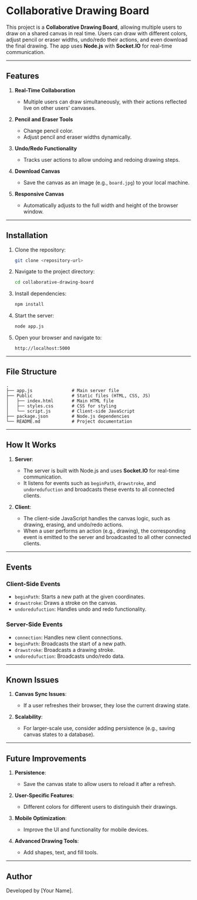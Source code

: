 # Collaborative Drawing Board

This project is a **Collaborative Drawing Board**, allowing multiple users to draw on a shared canvas in real time. Users can draw with different colors, adjust pencil or eraser widths, undo/redo their actions, and even download the final drawing. The app uses **Node.js** with **Socket.IO** for real-time communication.

---

## Features

1. **Real-Time Collaboration**
   - Multiple users can draw simultaneously, with their actions reflected live on other users' canvases.

2. **Pencil and Eraser Tools**
   - Change pencil color.
   - Adjust pencil and eraser widths dynamically.

3. **Undo/Redo Functionality**
   - Tracks user actions to allow undoing and redoing drawing steps.

4. **Download Canvas**
   - Save the canvas as an image (e.g., `board.jpg`) to your local machine.

5. **Responsive Canvas**
   - Automatically adjusts to the full width and height of the browser window.

---

## Installation

1. Clone the repository:
   ```bash
   git clone <repository-url>
   ```

2. Navigate to the project directory:
   ```bash
   cd collaborative-drawing-board
   ```

3. Install dependencies:
   ```bash
   npm install
   ```

4. Start the server:
   ```bash
   node app.js
   ```

5. Open your browser and navigate to:
   ```
   http://localhost:5000
   ```

---

## File Structure

```
.
├── app.js               # Main server file
├── Public               # Static files (HTML, CSS, JS)
│   ├── index.html       # Main HTML file
│   ├── styles.css       # CSS for styling
│   └── script.js        # Client-side JavaScript
├── package.json         # Node.js dependencies
└── README.md            # Project documentation
```

---

## How It Works

1. **Server**:
   - The server is built with Node.js and uses **Socket.IO** for real-time communication.
   - It listens for events such as `beginPath`, `drawstroke`, and `undoredufuction` and broadcasts these events to all connected clients.

2. **Client**:
   - The client-side JavaScript handles the canvas logic, such as drawing, erasing, and undo/redo actions.
   - When a user performs an action (e.g., drawing), the corresponding event is emitted to the server and broadcasted to all other connected clients.

---

## Events

### Client-Side Events
- `beginPath`: Starts a new path at the given coordinates.
- `drawstroke`: Draws a stroke on the canvas.
- `undoredufuction`: Handles undo and redo functionality.

### Server-Side Events
- `connection`: Handles new client connections.
- `beginPath`: Broadcasts the start of a new path.
- `drawstroke`: Broadcasts a drawing stroke.
- `undoredufuction`: Broadcasts undo/redo data.

---

## Known Issues

1. **Canvas Sync Issues**:
   - If a user refreshes their browser, they lose the current drawing state.

2. **Scalability**:
   - For larger-scale use, consider adding persistence (e.g., saving canvas states to a database).

---

## Future Improvements

1. **Persistence**:
   - Save the canvas state to allow users to reload it after a refresh.

2. **User-Specific Features**:
   - Different colors for different users to distinguish their drawings.

3. **Mobile Optimization**:
   - Improve the UI and functionality for mobile devices.

4. **Advanced Drawing Tools**:
   - Add shapes, text, and fill tools.

---



## Author

Developed by [Your Name].

